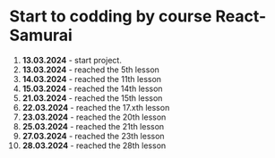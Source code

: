 # Start to codding by course React-Samurai

1. **13.03.2024** - start project.
2. **13.03.2024** - reached the 5th lesson
3. **14.03.2024** - reached the 11th lesson
4. **15.03.2024** - reached the 14th lesson
5. **21.03.2024** - reached the 15th lesson
6. **22.03.2024** - reached the 17.xth lesson
7. **23.03.2024** - reached the 20th lesson
8. **25.03.2024** - reached the 21th lesson
9. **27.03.2024** - reached the 23th lesson
10. **28.03.2024** - reached the 28th lesson